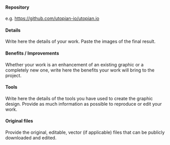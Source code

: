 #### Repository
e.g. https://github.com/utopian-io/utopian.io

#### Details
Write here the details of your work. Paste the images of the final result.

#### Benefits / Improvements
Whether your work is an enhancement of an existing graphic or a completely new one, write here the benefits your work will bring to the project.

#### Tools
Write here the details of the tools you have used to create the graphic design. Provide as much information as possible to reproduce or edit your work.

#### Original files
Provide the original, editable, vector (if applicable) files that can be publicly downloaded and edited.

